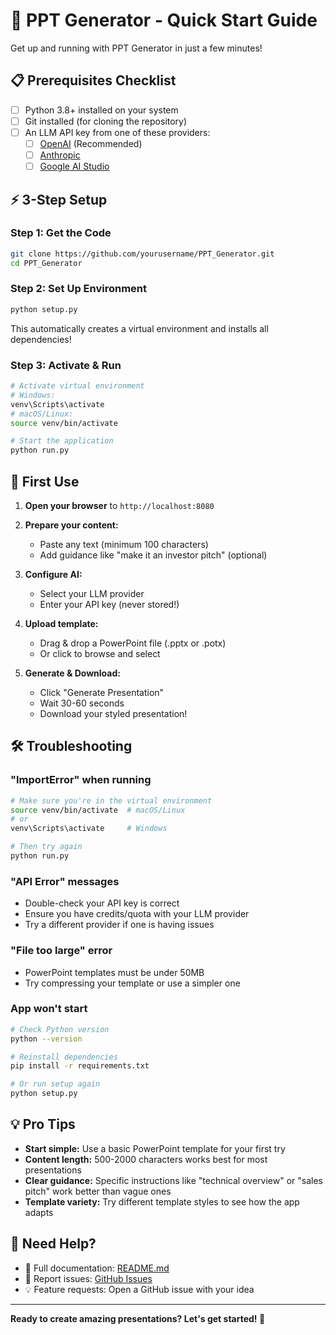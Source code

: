 # 🚀 PPT Generator - Quick Start Guide

Get up and running with PPT Generator in just a few minutes!

## 📋 Prerequisites Checklist

- [ ] Python 3.8+ installed on your system
- [ ] Git installed (for cloning the repository)
- [ ] An LLM API key from one of these providers:
  - [ ] [OpenAI](https://platform.openai.com/api-keys) (Recommended)
  - [ ] [Anthropic](https://console.anthropic.com/)
  - [ ] [Google AI Studio](https://aistudio.google.com/app/apikey)

## ⚡ 3-Step Setup

### Step 1: Get the Code
```bash
git clone https://github.com/yourusername/PPT_Generator.git
cd PPT_Generator
```

### Step 2: Set Up Environment
```bash
python setup.py
```
This automatically creates a virtual environment and installs all dependencies!

### Step 3: Activate & Run
```bash
# Activate virtual environment
# Windows:
venv\Scripts\activate
# macOS/Linux:
source venv/bin/activate

# Start the application
python run.py
```

## 🎯 First Use

1. **Open your browser** to `http://localhost:8080`

2. **Prepare your content:**
   - Paste any text (minimum 100 characters)
   - Add guidance like "make it an investor pitch" (optional)

3. **Configure AI:**
   - Select your LLM provider
   - Enter your API key (never stored!)

4. **Upload template:**
   - Drag & drop a PowerPoint file (.pptx or .potx)
   - Or click to browse and select

5. **Generate & Download:**
   - Click "Generate Presentation"
   - Wait 30-60 seconds
   - Download your styled presentation!

## 🛠️ Troubleshooting

### "ImportError" when running
```bash
# Make sure you're in the virtual environment
source venv/bin/activate  # macOS/Linux
# or
venv\Scripts\activate     # Windows

# Then try again
python run.py
```

### "API Error" messages
- Double-check your API key is correct
- Ensure you have credits/quota with your LLM provider
- Try a different provider if one is having issues

### "File too large" error
- PowerPoint templates must be under 50MB
- Try compressing your template or use a simpler one

### App won't start
```bash
# Check Python version
python --version

# Reinstall dependencies
pip install -r requirements.txt

# Or run setup again
python setup.py
```

## 💡 Pro Tips

- **Start simple:** Use a basic PowerPoint template for your first try
- **Content length:** 500-2000 characters works best for most presentations
- **Clear guidance:** Specific instructions like "technical overview" or "sales pitch" work better than vague ones
- **Template variety:** Try different template styles to see how the app adapts

## 🔗 Need Help?

- 📖 Full documentation: [README.md](README.md)
- 🐛 Report issues: [GitHub Issues](https://github.com/yourusername/PPT_Generator/issues)
- 💡 Feature requests: Open a GitHub issue with your idea

---

**Ready to create amazing presentations? Let's get started! 🎉**
